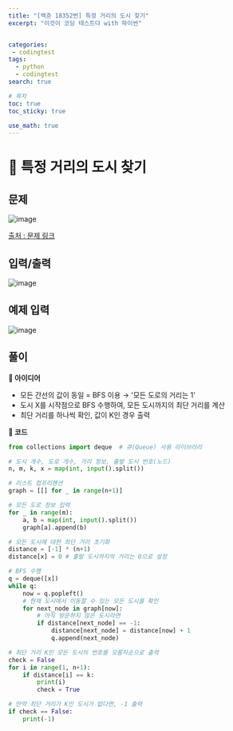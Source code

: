 ```yaml
---
title: "[백준 18352번] 특정 거리의 도시 찾기"
excerpt: "이것이 코딩 테스트다 with 파이썬"


categories:
 - codingtest
tags:
  - python
  - codingtest
search: true

# 목차
toc: true  
toc_sticky: true 

use_math: true
---
```

# 🦥 특정 거리의 도시 찾기

## 문제
![image](https://github.com/user-attachments/assets/29cb3675-7529-42ff-8209-f39fcc0d1e9e)

[출처 : 문제 링크](https://www.acmicpc.net/problem/18352)

## 입력/출력
![image](https://github.com/user-attachments/assets/96b0f6d8-953f-46b4-a786-559d6580b6bd)

## 예제 입력
![image](https://github.com/user-attachments/assets/c0c874ec-7cc6-4231-9162-ea64dbab5e23)

## 풀이
**🔎 아이디어**
- 모든 간선의 값이 동일 = BFS 이용 → '모든 도로의 거리는 1'
- 도시 X를 시작점으로 BFS 수행하여, 모든 도시까지의 최단 거리를 계산
- 최단 거리를 하나씩 확인, 값이 K인 경우 출력

**🔎 코드**
  ```python
  from collections import deque  # 큐(Queue) 사용 라이브러리

  # 도시 개수, 도로 개수, 거리 정보, 출발 도시 번호(노드)
  n, m, k, x = map(int, input().split())

  # 리스트 컴프리헨션
  graph = [[] for _ in range(n+1)] 

  # 모든 도로 정보 입력
  for _ in range(m):
      a, b = map(int, input().split())
      graph[a].append(b)

  # 모든 도시에 대한 최단 거리 초기화
  distance = [-1] * (n+1)
  distance[x] = 0 # 출발 도시까지의 거리는 0으로 설정

  # BFS 수행
  q = deque([x])
  while q:
      now = q.popleft()
      # 현재 도시에서 이동할 수 있는 모든 도시를 확인
      for next_node in graph[now]:
          # 아직 방문하지 않은 도시라면
          if distance[next_node] == -1:
              distance[next_node] = distance[now] + 1
              q.append(next_node)

  # 최단 거리 K인 모든 도시의 번호를 오름차순으로 출력
  check = False
  for i in range(1, n+1):
      if distance[i] == k:
          print(i)
          check = True

  # 만약 최단 거리가 K인 도시가 없다면, -1 출력
  if check == False:
      print(-1)
  ```